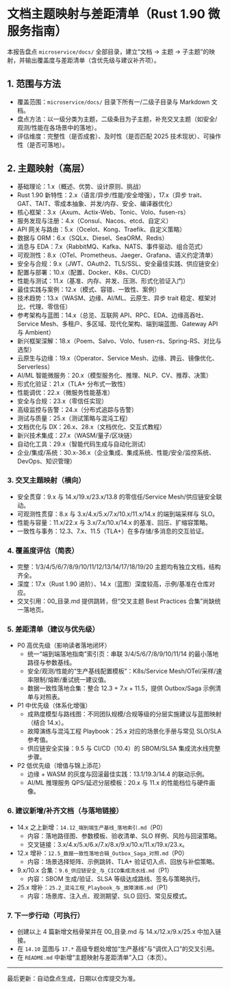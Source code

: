 # 文档主题映射与差距清单（Rust 1.90 微服务指南）

本报告盘点 `microservice/docs/` 全部目录，建立“文档 → 主题 → 子主题”的映射，并输出覆盖度与差距清单（含优先级与建议补齐项）。

## 1. 范围与方法

- 覆盖范围：`microservice/docs/` 目录下所有一/二级子目录与 Markdown 文档。
- 盘点方法：以一级分类为主题，二级条目为子主题，补充交叉主题（如安全/观测/性能在各场景中的落地）。
- 评估维度：完整性（是否成套）、及时性（是否匹配 2025 技术现状）、可操作性（是否可落地）。

## 2. 主题映射（高层）

- 基础理论：1.x（概述、优势、设计原则、挑战）
- Rust 1.90 新特性：2.x（语言/异步/性能/安全增强），17.x（异步 trait、GAT、TAIT、零成本抽象、并发/内存、安全、编译器优化）
- 核心框架：3.x（Axum、Actix-Web、Tonic、Volo、fusen-rs）
- 服务发现与注册：4.x（Consul、Nacos、etcd、自定义）
- API 网关与路由：5.x（Ocelot、Kong、Traefik、自定义策略）
- 数据与 ORM：6.x（SQLx、Diesel、SeaORM、Redis）
- 消息与 EDA：7.x（RabbitMQ、Kafka、NATS、事件驱动、组合范式）
- 可观测性：8.x（OTel、Prometheus、Jaeger、Grafana、语义约定清单）
- 安全与合规：9.x（JWT、OAuth2、TLS/SSL、安全最佳实践、供应链安全）
- 配置与部署：10.x（配置、Docker、K8s、CI/CD）
- 性能与测试：11.x（基准、内存、并发、压测、形式化验证入门）
- 最佳实践与案例：12.x（模式、容错、一致性、案例）
- 技术趋势：13.x（WASM、边缘、AI/ML、云原生、异步 trait 稳定、框架对比、代理、零信任）
- 参考架构与蓝图：14.x（总览、互联网 API、RPC、EDA、边缘高吞吐、Service Mesh、多租户、多区域、现代化架构、端到端蓝图、Gateway API 与 Ambient）
- 新兴框架深解：18.x（Poem、Salvo、Volo、fusen-rs、Spring-RS、对比与选型）
- 云原生与边缘：19.x（Operator、Service Mesh、边缘、跨云、镜像优化、Serverless）
- AI/ML 智能微服务：20.x（模型服务化、推理、NLP、CV、推荐、决策）
- 形式化验证：21.x（TLA+ 分布式一致性）
- 性能调优：22.x（微服务性能基准）
- 安全与合规：23.x（零信任实现）
- 高级监控与告警：24.x（分布式追踪与告警）
- 测试与质量：25.x（测试策略与混沌工程）
- 文档优化与 DX：26.x、28.x（文档优化、交互式教程）
- 新兴技术集成：27.x（WASM/量子/区块链）
- 自动化工具：29.x（智能代码生成与自动化测试）
- 企业/集成/系统：30.x-36.x（企业集成、集成系统、性能/安全/监控系统、DevOps、知识管理）

### 3. 交叉主题映射（横向）

- 安全贯穿：9.x 与 14.x/19.x/23.x/13.8 的零信任/Service Mesh/供应链安全联动。
- 可观测性贯穿：8.x 与 3.x/4.x/5.x/7.x/10.x/11.x/14.x 的端到端采样与 SLO。
- 性能与容量：11.x/22.x 与 3.x/7.x/10.x/14.x 的基准、回压、扩缩容策略。
- 一致性与事务：12.3、7.x、11.5（TLA+）在多存储/多消息的交互验证。

### 4. 覆盖度评估（简表）

- 完整：1/3/4/5/6/7/8/9/10/11/12/13/14/17/18/19/20 主题均有独立文档，结构齐全。
- 深度：17.x（Rust 1.90 进阶）、14.x（蓝图）深度较高，示例/基准在仓库对应。
- 交叉引用：00_目录.md 提供跳转，但“交叉主题 Best Practices 合集”尚缺统一落地页。

### 5. 差距清单（建议与优先级）

- P0 高优先级（影响读者落地闭环）
  - 统一“端到端落地指南”索引页：串联 3/4/5/6/7/8/9/10/11/14 的最小落地路径与参数基线。
  - 安全/观测/性能的“生产基线配置模板”：K8s/Service Mesh/OTel/采样/速率限制/熔断/重试统一建议值。
  - 数据一致性落地合集：整合 12.3 + 7.x + 11.5，提供 Outbox/Saga 示例清单与对照表。
- P1 中优先级（体系化增强）
  - 成熟度模型与路线图：不同团队规模/合规等级的分层实施建议与蓝图映射（结合 14.x）。
  - 故障演练与混沌工程 Playbook：25.x 对应的场景化手册与常见 SLO/SLA 参考值。
  - 供应链安全实操：9.5 与 CI/CD（10.4）的 SBOM/SLSA 集成流水线完整步骤。
- P2 低优先级（增值与锦上添花）
  - 边缘 + WASM 的灰度与回滚最佳实践：13.1/19.3/14.4 的联动示例。
  - AI/ML 推理服务 QPS/延迟分层模板：20.x 与 11.x 的性能档位与硬件画像。

### 6. 建议新增/补齐文档（与落地链接）

- 14.x 之上新增：`14.12_端到端生产基线_落地索引.md`（P0）
  - 内容：落地路径图、参数模板、验收清单、SLO 样例、风险与回滚策略。
  - 交叉链接：3.x/4.x/5.x/6.x/7.x/8.x/9.x/10.x/11.x/19.x/23.x。
- 12.x 增补：`12.5_数据一致性落地合辑_Outbox_Saga_对照.md`（P0）
  - 内容：场景选择矩阵、示例跳转、TLA+ 验证切入点、回放与补偿策略。
- 9.x/10.x 合集：`9.6_供应链安全_与_CICD集成流水线.md`（P1）
  - 内容：SBOM 生成/验证、SLSA 等级达成路线、签名与策略执行。
- 25.x 增补：`25.2_混沌工程_Playbook_与_故障演练.md`（P1）
  - 内容：场景库、注入点、观测期望、SLO 回归、常见反模式。

### 7. 下一步行动（可执行）

- 创建以上 4 篇新增文档骨架并在 00_目录.md 与 14.x/12.x/9.x/25.x 中加入链接。
- 在 `14.10` 蓝图与 `17.*` 高级专题处增加“生产基线”与“调优入口”的交叉引用。
- 在 `README.md` 中新增“主题映射与差距清单”入口（本页）。

---
最后更新：自动盘点生成，日期以仓库提交为准。
